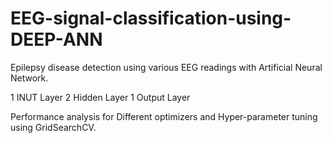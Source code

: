 # EEG-signal-classification-using-DEEP-ANN
Epilepsy disease detection using various EEG readings with Artificial Neural Network. 

1 INUT Layer
2 Hidden Layer
1 Output Layer

Performance analysis for Different optimizers and Hyper-parameter tuning using GridSearchCV.
